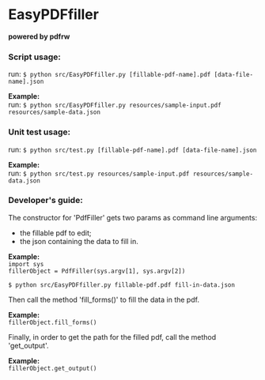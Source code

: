 # EasyPDFfiller  
**powered by pdfrw**

### Script usage:
run: `$ python src/EasyPDFfiller.py [fillable-pdf-name].pdf [data-file-name].json`

**Example:**  
run: `$ python src/EasyPDFfiller.py resources/sample-input.pdf resources/sample-data.json`


### Unit test usage:
run: `$ python src/test.py [fillable-pdf-name].pdf [data-file-name].json`

**Example:**  
run: `$ python src/test.py resources/sample-input.pdf resources/sample-data.json`

### Developer's guide:
The constructor for 'PdfFiller' gets two params as command line arguments:
- the fillable pdf to edit;
- the json containing the data to fill in.

**Example:**  
`import sys`  
`fillerObject = PdfFiller(sys.argv[1], sys.argv[2])`

`$ python src/EasyPDFfiller.py fillable-pdf.pdf fill-in-data.json`

Then call the method 'fill_forms()' to fill the data in the pdf.

**Example:**  
`fillerObject.fill_forms()`

Finally, in order to get the path for the filled pdf, call the method 'get_output'.

**Example:**  
`fillerObject.get_output()`